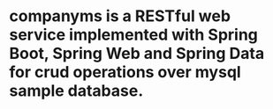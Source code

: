 # companyms is a RESTful web service implemented with Spring Boot, Spring Web and Spring Data for crud operations over mysql sample database.
